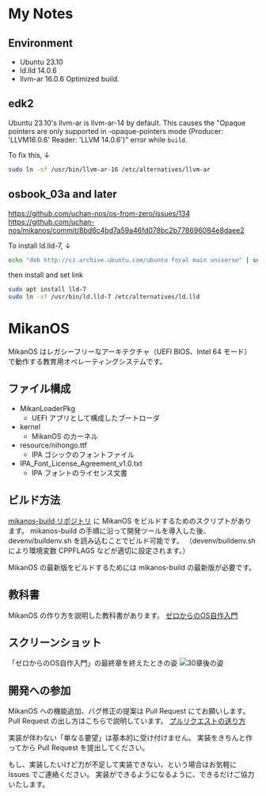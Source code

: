 # My Notes
## Environment
- Ubuntu 23.10
- ld.lld 14.0.6
- llvm-ar 16.0.6 Optimized build.

## edk2
Ubuntu 23.10's llvm-ar is llvm-ar-14 by default. This causes the "Opaque pointers are only supported in -opaque-pointers mode (Producer: 'LLVM16.0.6' Reader: 'LLVM 14.0.6')" error while `build`.

To fix this, ↓
```bash
sudo ln -sf /usr/bin/llvm-ar-16 /etc/alternatives/llvm-ar
```

## osbook_03a and later
https://github.com/uchan-nos/os-from-zero/issues/134
https://github.com/uchan-nos/mikanos/commit/8bd6c4bd7a59a46fd078bc2b778696084e8daee2

To install ld.lld-7, ↓
```bash
echo "deb http://cz.archive.ubuntu.com/ubuntu focal main universe" | sudo tee -a /etc/apt/sources.list
```
then install and set link
```bash
sudo apt install lld-7
sudo ln -sf /usr/bin/ld.lld-7 /etc/alternatives/ld.lld
```

# MikanOS 
MikanOS はレガシーフリーなアーキテクチャ（UEFI BIOS、Intel 64 モード）で動作する教育用オペレーティングシステムです。

## ファイル構成

- MikanLoaderPkg
    - UEFI アプリとして構成したブートローダ
- kernel
    - MikanOS のカーネル
- resource/nihongo.ttf
    - IPA ゴシックのフォントファイル
- IPA_Font_License_Agreement_v1.0.txt
    - IPA フォントのライセンス文書

## ビルド方法

[mikanos-build リポジトリ](https://github.com/uchan-nos/mikanos-build/) に MikanOS をビルドするためのスクリプトがあります。
mikanos-build の手順に沿って開発ツールを導入した後、devenv/buildenv.sh を読み込むことでビルド可能です。
（devenv/buildenv.sh により環境変数 CPPFLAGS などが適切に設定されます。）

MikanOS の最新版をビルドするためには mikanos-build の最新版が必要です。

## 教科書

MikanOS の作り方を説明した教科書があります。
[ゼロからのOS自作入門](https://zero.osdev.jp/)

## スクリーンショット

「ゼロからのOS自作入門」の最終章を終えたときの姿
![30章後の姿](mikanos-after30-photo.png)

## 開発への参加

MikanOS への機能追加、バグ修正の提案は Pull Request にてお願いします。
Pull Request の出し方はこちらで説明しています。 [プルリクエストの送り方](https://github.com/uchan-nos/mikanos/blob/master/docs/how-to-send-pull-request.md)

実装が伴わない「単なる要望」は基本的に受け付けません。
実装をきちんと作ってから Pull Request を提出してください。

もし、実装したいけど力が不足して実装できない、という場合はお気軽に Issues でご連絡ください。
実装ができるようになるように、できるだけご協力いたします。
